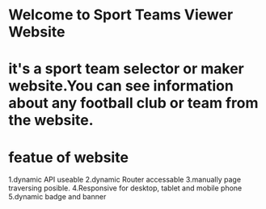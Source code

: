 # Welcome to Sport Teams Viewer Website
# it's a sport team selector or maker website.You can see information about any football club or team from the website.

# featue of website
1.dynamic API useable
2.dynamic Router accessable
3.manually page traversing posible.
4.Responsive for desktop, tablet and mobile phone
5.dynamic badge and banner 